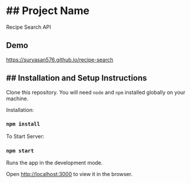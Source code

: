 # ## Project Name

Recipe Search API

## Demo
https://suryasan576.github.io/recipe-search

## ## Installation and Setup Instructions

Clone this repository. You will need `node` and `npm` installed globally on your machine.

Installation:

### `npm install`

To Start Server:

### `npm start`

Runs the app in the development mode.

Open [http://localhost:3000](http://localhost:3000) to view it in the browser.
